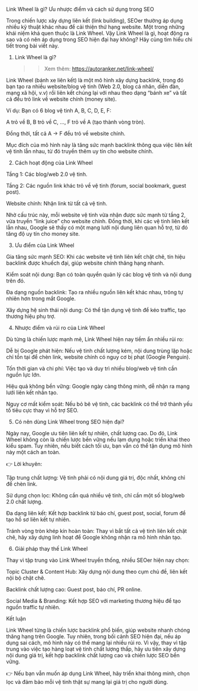 Link Wheel là gì? Ưu nhược điểm và cách sử dụng trong SEO

Trong chiến lược xây dựng liên kết (link building), SEOer thường áp dụng nhiều kỹ thuật khác nhau để cải thiện thứ hạng website. Một trong những khái niệm khá quen thuộc là Link Wheel. Vậy Link Wheel là gì, hoạt động ra sao và có nên áp dụng trong SEO hiện đại hay không? Hãy cùng tìm hiểu chi tiết trong bài viết này.

1. Link Wheel là gì?

   >>Xem thêm: https://autoranker.net/link-wheel/

Link Wheel (bánh xe liên kết) là một mô hình xây dựng backlink, trong đó bạn tạo ra nhiều website/blog vệ tinh (Web 2.0, blog cá nhân, diễn đàn, mạng xã hội, v.v) rồi liên kết chúng lại với nhau theo dạng “bánh xe” và tất cả đều trỏ link về website chính (money site).

Ví dụ: Bạn có 6 blog vệ tinh A, B, C, D, E, F:

A trỏ về B, B trỏ về C, …, F trỏ về A (tạo thành vòng tròn).

Đồng thời, tất cả A → F đều trỏ về website chính.

Mục đích của mô hình này là tăng sức mạnh backlink thông qua việc liên kết vệ tinh lẫn nhau, từ đó truyền thêm uy tín cho website chính.

2. Cách hoạt động của Link Wheel

Tầng 1: Các blog/web 2.0 vệ tinh.

Tầng 2: Các nguồn link khác trỏ về vệ tinh (forum, social bookmark, guest post).

Website chính: Nhận link từ tất cả vệ tinh.

Nhờ cấu trúc này, mỗi website vệ tinh vừa nhận được sức mạnh từ tầng 2, vừa truyền “link juice” cho website chính. Đồng thời, khi các vệ tinh liên kết lẫn nhau, Google sẽ thấy có một mạng lưới nội dung liên quan hỗ trợ, từ đó tăng độ uy tín cho money site.

3. Ưu điểm của Link Wheel

Gia tăng sức mạnh SEO: Khi các website vệ tinh liên kết chặt chẽ, tín hiệu backlink được khuếch đại, giúp website chính thăng hạng nhanh.

Kiểm soát nội dung: Bạn có toàn quyền quản lý các blog vệ tinh và nội dung trên đó.

Đa dạng nguồn backlink: Tạo ra nhiều nguồn liên kết khác nhau, trông tự nhiên hơn trong mắt Google.

Xây dựng hệ sinh thái nội dung: Có thể tận dụng vệ tinh để kéo traffic, tạo thương hiệu phụ trợ.

4. Nhược điểm và rủi ro của Link Wheel

Dù từng là chiến lược mạnh mẽ, Link Wheel hiện nay tiềm ẩn nhiều rủi ro:

Dễ bị Google phát hiện: Nếu vệ tinh chất lượng kém, nội dung trùng lặp hoặc chỉ tồn tại để chèn link, website chính có nguy cơ bị phạt (Google Penguin).

Tốn thời gian và chi phí: Việc tạo và duy trì nhiều blog/web vệ tinh cần nguồn lực lớn.

Hiệu quả không bền vững: Google ngày càng thông minh, dễ nhận ra mạng lưới liên kết nhân tạo.

Nguy cơ mất kiểm soát: Nếu bỏ bê vệ tinh, các backlink có thể trở thành yếu tố tiêu cực thay vì hỗ trợ SEO.

5. Có nên dùng Link Wheel trong SEO hiện đại?

Ngày nay, Google ưu tiên liên kết tự nhiên, chất lượng cao. Do đó, Link Wheel không còn là chiến lược bền vững nếu lạm dụng hoặc triển khai theo kiểu spam. Tuy nhiên, nếu biết cách tối ưu, bạn vẫn có thể tận dụng mô hình này một cách an toàn.

👉 Lời khuyên:

Tập trung chất lượng: Vệ tinh phải có nội dung giá trị, độc nhất, không chỉ để chèn link.

Sử dụng chọn lọc: Không cần quá nhiều vệ tinh, chỉ cần một số blog/web 2.0 chất lượng.

Đa dạng liên kết: Kết hợp backlink từ báo chí, guest post, social, forum để tạo hồ sơ liên kết tự nhiên.

Tránh vòng tròn khép kín hoàn toàn: Thay vì bắt tất cả vệ tinh liên kết chặt chẽ, hãy xây dựng linh hoạt để Google không nhận ra mô hình nhân tạo.

6. Giải pháp thay thế Link Wheel

Thay vì tập trung vào Link Wheel truyền thống, nhiều SEOer hiện nay chọn:

Topic Cluster & Content Hub: Xây dựng nội dung theo cụm chủ đề, liên kết nội bộ chặt chẽ.

Backlink chất lượng cao: Guest post, báo chí, PR online.

Social Media & Branding: Kết hợp SEO với marketing thương hiệu để tạo nguồn traffic tự nhiên.

Kết luận

Link Wheel từng là chiến lược backlink phổ biến, giúp website nhanh chóng thăng hạng trên Google. Tuy nhiên, trong bối cảnh SEO hiện đại, nếu áp dụng sai cách, mô hình này có thể mang lại nhiều rủi ro. Vì vậy, thay vì tập trung vào việc tạo hàng loạt vệ tinh chất lượng thấp, hãy ưu tiên xây dựng nội dung giá trị, kết hợp backlink chất lượng cao và chiến lược SEO bền vững.

👉 Nếu bạn vẫn muốn áp dụng Link Wheel, hãy triển khai thông minh, chọn lọc và đảm bảo mỗi vệ tinh thật sự mang lại giá trị cho người dùng.
